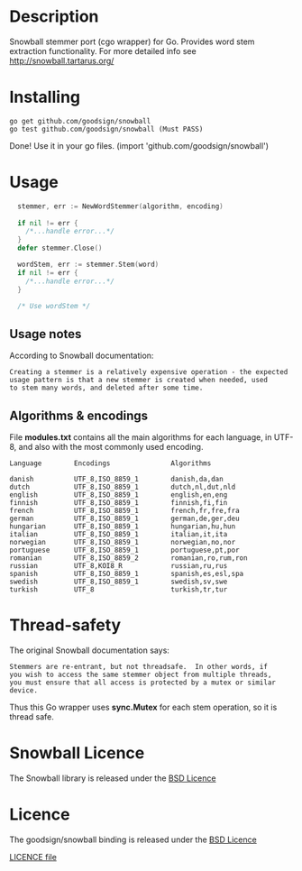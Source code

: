 Description
====

Snowball stemmer port (cgo wrapper) for Go. Provides word stem extraction functionality. For more detailed info see http://snowball.tartarus.org/

Installing
====

```
go get github.com/goodsign/snowball
go test github.com/goodsign/snowball (Must PASS)
```

Done! Use it in your go files. (import 'github.com/goodsign/snowball')

Usage
====

```go
  stemmer, err := NewWordStemmer(algorithm, encoding)
  
  if nil != err {
    /*...handle error...*/
  }
  defer stemmer.Close() 

  wordStem, err := stemmer.Stem(word)
  if nil != err {
    /*...handle error...*/
  }

  /* Use wordStem */

```
Usage notes
-----------

According to Snowball documentation:

```
Creating a stemmer is a relatively expensive operation - the expected
usage pattern is that a new stemmer is created when needed, used
to stem many words, and deleted after some time.
```

Algorithms & encodings
----

File **modules.txt** contains all the main algorithms for each language, in UTF-8, and also with
the most commonly used encoding.

```
Language        Encodings               Algorithms

danish          UTF_8,ISO_8859_1        danish,da,dan
dutch           UTF_8,ISO_8859_1        dutch,nl,dut,nld
english         UTF_8,ISO_8859_1        english,en,eng
finnish         UTF_8,ISO_8859_1        finnish,fi,fin
french          UTF_8,ISO_8859_1        french,fr,fre,fra
german          UTF_8,ISO_8859_1        german,de,ger,deu
hungarian       UTF_8,ISO_8859_1        hungarian,hu,hun
italian         UTF_8,ISO_8859_1        italian,it,ita
norwegian       UTF_8,ISO_8859_1        norwegian,no,nor
portuguese      UTF_8,ISO_8859_1        portuguese,pt,por
romanian        UTF_8,ISO_8859_2        romanian,ro,rum,ron
russian         UTF_8,KOI8_R            russian,ru,rus
spanish         UTF_8,ISO_8859_1        spanish,es,esl,spa
swedish         UTF_8,ISO_8859_1        swedish,sv,swe
turkish         UTF_8                   turkish,tr,tur
```

Thread-safety
====

The original Snowball documentation says:

```
Stemmers are re-entrant, but not threadsafe.  In other words, if
you wish to access the same stemmer object from multiple threads,
you must ensure that all access is protected by a mutex or similar
device.
```

Thus this Go wrapper uses **sync.Mutex** for each stem operation, so it is thread safe.

Snowball Licence
==========

The Snowball library is released under the [BSD Licence](http://opensource.org/licenses/bsd-license.php)

Licence
==========

The goodsign/snowball binding is released under the [BSD Licence](http://opensource.org/licenses/bsd-license.php)

[LICENCE file](https://github.com/goodsign/libtextcat/blob/master/LICENCE)